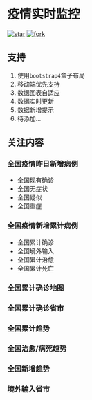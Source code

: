 # 疫情实时监控

[![star](https://gitee.com/handsomewood/Monitor/badge/star.svg?theme=dark)](https://gitee.com/handsomewood/Monitor/stargazers)  [![fork](https://gitee.com/handsomewood/Monitor/badge/fork.svg?theme=dark)](https://gitee.com/handsomewood/Monitor/members)

## 支持

1. 使用`bootstrap4`盒子布局
2. 移动端优先支持
3. 数据图表自适应
4. 数据实时更新
5. 数据新增提示
6. 待添加…

## 关注内容 

### 全国疫情昨日新增病例

- 全国现有确诊
- 全国无症状
- 全国疑似
- 全国重症

### 全国疫情新增累计病例

- 全国累计确诊
- 全国境外输入
- 全国累计治愈
- 全国累计死亡

### 全国累计确诊地图

### 全国累计确诊省市

### 全国累计趋势

### 全国治愈/病死趋势

### 全国新增趋势

### 境外输入省市